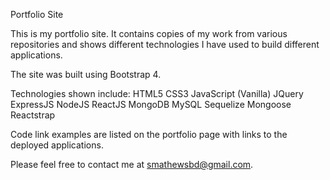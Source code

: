 Portfolio Site

This is my portfolio site. It contains copies of my work from various repositories and shows different technologies I have used to build different applications. 

The site was built using Bootstrap 4. 

Technologies shown include:
HTML5 
CSS3
JavaScript (Vanilla)
JQuery
ExpressJS
NodeJS
ReactJS
MongoDB
MySQL
Sequelize
Mongoose
Reactstrap

Code link examples are listed on the portfolio page with links to the deployed applications.

Please feel free to contact me at smathewsbd@gmail.com.
